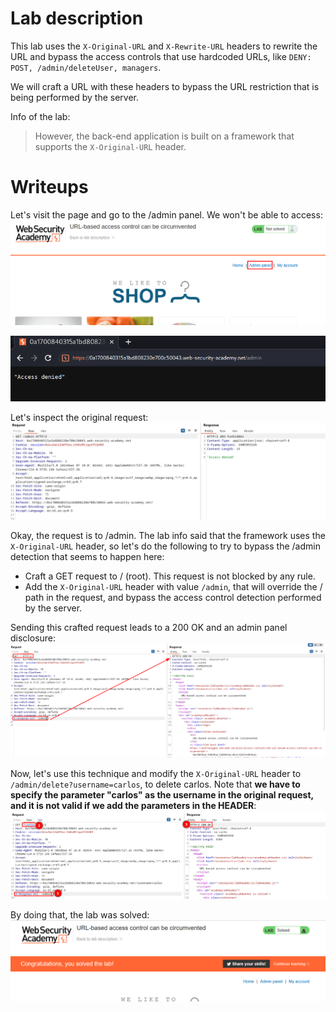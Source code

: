
# Lab description
This lab uses the `X-Original-URL` and `X-Rewrite-URL` headers to rewrite the URL and bypass the access controls that use hardcoded URLs, like `DENY: POST, /admin/deleteUser, managers`.

We will craft a URL with these headers to bypass the URL restriction that is being performed by the server.

Info of the lab:
> However, the back-end application is built on a framework that supports the `X-Original-URL` header.

# Writeups
Let's visit the page and go to the /admin panel. We won't be able to access:
![](imgs/broken_access_control_url_rewrite.png)

![](imgs/broken_access_control_url_rewrite-1.png)

Let's inspect the original request:
![](imgs/broken_access_control_url_rewrite-2.png)

Okay, the request is to /admin. The lab info said that the framework uses the `X-Original-URL` header, so let's do the following to try to bypass the /admin detection that seems to happen here:

- Craft a GET request to / (root). This request is not blocked by any rule.
- Add the `X-Original-URL` header with value `/admin`, that will override the / path in the request, and bypass the access control detection performed by the server.

Sending this crafted request leads to a 200 OK and an admin panel disclosure:
![](imgs/broken_access_control_url_rewrite-3.png)

Now, let's use this technique and modify the `X-Original-URL` header to` /admin/delete?username=carlos`, to delete carlos. Note that **we have to specify the parameter "carlos" as the username in the original request, and it is not valid if we add the parameters in the HEADER**:
![](imgs/broken_access_control_url_rewrite-4.png)

By doing that, the lab was solved:
![](imgs/broken_access_control_url_rewrite-5.png)